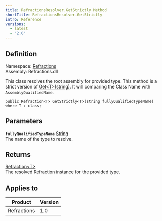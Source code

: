 ```yaml
---
title: RefractionsResolver.GetStrictly Method
shortTitle: RefractionsResolver.GetStrictly
intro: Reference
versions:
  - latest
  - "2.0"
---
```


## Definition

Namespace: [Refractions](./refractions)  
Assembly: Refractions.dll

This class resolves the root assembly for provided type.
This method is a strict version of [Get&lt;T>(string)](./refractions.refractionresolver.get). It will comparing the Class Name with `AssemblyQualifiedName`.

```csharp:C#
public Refraction<T> GetStrictly<T>(string fullyQualifiedTypeName) where T : class;
```

## Parameters

**`fullyQualifiedTypeName`** [String](https://docs.microsoft.com/en-us/dotnet/api/system.string)  
The name of the type to resolve.

## Returns

[Refraction&lt;T>](./refractions.refraction)  
The resolved Refraction instance for the provided type.

## Applies to

| Product     | Version |
| ----------- | ------- |
| Refractions | 1.0     |
